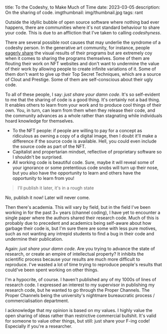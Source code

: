 title: To the Codeshy, to Make Much of Time
date: 2023-03-05
description: On the sharing of code.
imgthumbnail: img/thumbnail.jpg
tags: rant

Outside the idyllic bubble of open source software where nothing bad ever happens, there are communities where it's not standard behaviour to share your code. This is due to an affliction that I've taken to calling *codeshyness*.

There are several possible root causes that may underlie the syndrome of a codeshy person. In the generative art community, for instance, people [eagerly share](https://www.reddit.com/r/generative/) the visual results of their programs but are extremely coy when it comes to sharing the programs themselves. Some of them are flouting their work on NFT websites and don't want to undermine the value of their work by allowing people to create infinite variations of it. Some of them don't want to give up their Top Secret Techniques, which are a source of Clout and Prestige. Some of them are self-conscious about their ugly code.

To all of these people, I say: *just share your damn code*. It's so self-evident to me that the sharing of code is a good thing. It's certainly not a bad thing. It enables others to learn from your work and to produce cool things of their own. You, in turn, can learn from them when they release their code, and the community advances as a whole rather than stagnating while individuals hoard knowledge for themselves.

- To the NFT people: if people are willing to pay for a concept as ridiculous as owning a copy of a digital image, then I doubt it'll make a difference if the source code is available. Hell, you could even include the source code as part of the NFT.
- Capitalist and propertarian mindset, reflective of proprietary software so I shouldn't be surprised.
- All working code is beautiful code. Sure, maybe it will reveal some of your ignorance or some pretentious code snobs will turn up their nose, but you also have the opportunity to learn and others have the opportunity to learn from you!

> I'll publish it later, it's in a rough state

No, publish it now! Later will never come.

Then there's academia. This will vary by field, but in the field I've been working in for the past 3+ years (channel coding), I have yet to encounter a single paper where the authors shared their research code. Much of this is probably due to precedent and academics being self-aware about how garbage their code is, but I'm sure there are some with less pure motives, such as not wanting any intrepid students to find a bug in their code and undermine their publication.

Again: *just share your damn code*. Are you trying to advance the state of research, or create an empire of intellectual property? It inhibits the scientific process because your results are much more difficult to reproduce. I've wasted a lot of time trying to reproduce people's results that could've been spent working on other things.

I'm a hypocrite, of course. I haven't published any of my 1000s of lines of research code. I expressed an interest to my supervisor in publishing my research code, but he wanted to go through the Proper Channels. The Proper Channels being the university's nightmare bureaucratic process / commercialisation department.

I acknowledge that my opinion is based on my values. I highly value the open sharing of ideas rather than restrictive commercial bullshit. It's valid for someone to value other things, but still: just share your F-ing code! Especially if you're a researcher.
